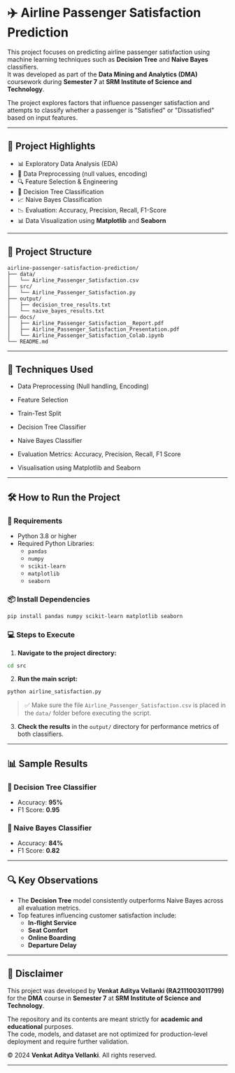 # ✈️ Airline Passenger Satisfaction Prediction

This project focuses on predicting airline passenger satisfaction using machine learning techniques such as **Decision Tree** and **Naive Bayes** classifiers.  
It was developed as part of the **Data Mining and Analytics (DMA)** coursework during **Semester 7** at **SRM Institute of Science and Technology**.

The project explores factors that influence passenger satisfaction and attempts to classify whether a passenger is "Satisfied" or "Dissatisfied" based on input features.

---

## 🧠 Project Highlights

- 📊 Exploratory Data Analysis (EDA)
- 🧼 Data Preprocessing (null values, encoding)
- 🔍 Feature Selection & Engineering
- 🌲 Decision Tree Classification
- 📈 Naive Bayes Classification
- 📉 Evaluation: Accuracy, Precision, Recall, F1-Score
- 📊 Data Visualization using **Matplotlib** and **Seaborn**

---

## 📁 Project Structure


```
airline-passenger-satisfaction-prediction/
├── data/
│   └── Airline_Passenger_Satisfaction.csv
├── src/
│   └── Airline_Passenger_Satisfaction.py
├── output/
│   ├── decision_tree_results.txt
│   └── naive_bayes_results.txt
├── docs/
│   ├── Airline_Passenger_Satisfaction__Report.pdf
│   ├── Airline_Passenger_Satisfaction_Presentation.pdf
│   └── Airline_Passenger_Satisfaction_Colab.ipynb
└── README.md
```

---


## 🧠 Techniques Used

- Data Preprocessing (Null handling, Encoding)

- Feature Selection

- Train-Test Split

- Decision Tree Classifier

- Naive Bayes Classifier

- Evaluation Metrics: Accuracy, Precision, Recall, F1 Score

- Visualisation using Matplotlib and Seaborn


---

## 🛠 How to Run the Project

### 🧱 Requirements

- Python 3.8 or higher  
- Required Python Libraries:
  - `pandas`
  - `numpy`
  - `scikit-learn`
  - `matplotlib`
  - `seaborn`

### 📦 Install Dependencies

```bash
pip install pandas numpy scikit-learn matplotlib seaborn
```

### 💻 Steps to Execute

1. **Navigate to the project directory:**

```bash
cd src
```

2. **Run the main script:**

```bash
python airline_satisfaction.py
```

> ✅ Make sure the file `Airline_Passenger_Satisfaction.csv` is placed in the `data/` folder before executing the script.

3. **Check the results** in the `output/` directory for performance metrics of both classifiers.

---

## 📊 Sample Results

### 🔹 Decision Tree Classifier

- Accuracy: **95%**  
- F1 Score: **0.95**

### 🔸 Naive Bayes Classifier

- Accuracy: **84%**  
- F1 Score: **0.82**

---

## 🔍 Key Observations

- The **Decision Tree** model consistently outperforms Naive Bayes across all evaluation metrics.
- Top features influencing customer satisfaction include:
  - **In-flight Service**
  - **Seat Comfort**
  - **Online Boarding**
  - **Departure Delay**

---

## 📄 Disclaimer

This project was developed by **Venkat Aditya Vellanki (RA2111003011799)** for the **DMA** course in **Semester 7** at **SRM Institute of Science and Technology**.

The repository and its contents are meant strictly for **academic and educational** purposes.  
The code, models, and dataset are not optimized for production-level deployment and require further validation.

© 2024 **Venkat Aditya Vellanki**. All rights reserved.

---

